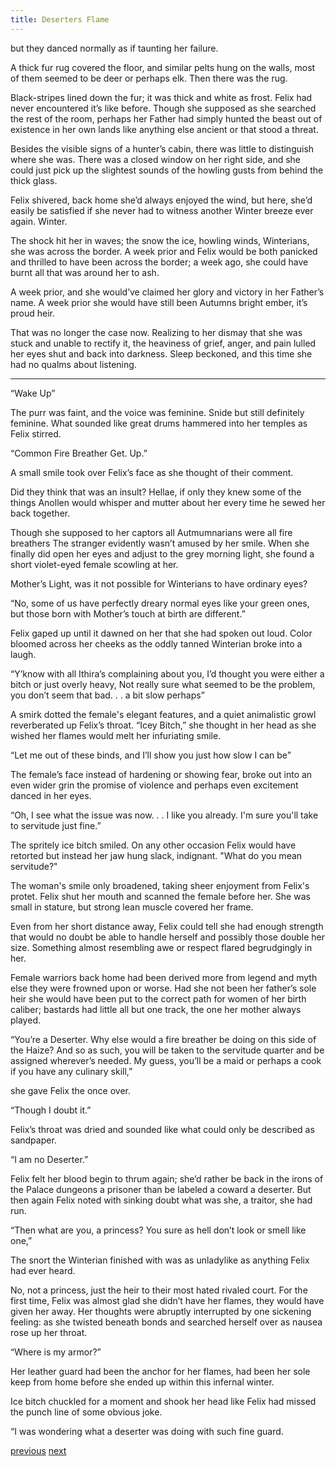 ```yaml
---
title: Deserters Flame
---
```

but they danced normally as if taunting her failure. 

A thick fur rug covered the floor, and similar pelts hung on the walls, most of them seemed to be deer or perhaps elk. Then there was the rug. 

Black-stripes lined down the fur; it
was thick and white as frost. Felix had never encountered it’s like before. Though she supposed as she searched the rest of the room, perhaps her Father had simply hunted the beast out of existence in her own lands like anything else ancient or that stood a threat. 

Besides the visible signs of a hunter’s cabin, there was little to distinguish where she was.
There was a closed window on her right side, and she could just pick up the slightest sounds of the howling gusts from behind the thick glass. 

Felix shivered, back home she’d always enjoyed the wind, but here, she’d easily be
satisfied if she never had to witness another Winter breeze ever again. Winter.

The shock hit her in waves; the snow the ice, howling winds, Winterians, she was across the border. A week prior and Felix would be both panicked and thrilled to have been across the border; a week ago, she could have burnt all that was around her to ash. 

A week prior, and she would’ve claimed her glory and victory in her Father’s name. A week prior she would have still been Autumns
bright ember, it’s proud heir.

That was no longer the case now. Realizing to her dismay that she was stuck and unable to rectify it, the heaviness of grief, anger, and pain lulled her eyes shut and back into darkness. Sleep beckoned, and this time she had no qualms about listening.

***

“Wake Up”

The purr was faint, and the voice was feminine. Snide but still definitely
feminine. What sounded like great drums hammered into her temples as Felix
stirred.

“Common Fire Breather Get. Up.”

A small smile took over Felix’s face as she thought of their comment.

Did they think that was an insult? Hellae, if only they knew some of the things
Anollen would whisper and mutter about her every time he sewed her back
together. 

Though she supposed to her captors all Autmumnarians were all fire breathers The stranger evidently wasn’t amused by her smile. When she finally did open her eyes and adjust to the grey morning light, she found a short
violet-eyed female scowling at her. 

Mother’s Light, was it not possible for
Winterians to have ordinary eyes?

“No, some of us have perfectly dreary normal eyes like your green ones, but those born with Mother’s touch at birth are different.”

Felix gaped up until it dawned on her that she had spoken out loud. Color bloomed across her cheeks as the oddly tanned Winterian broke into a laugh.

“Y’know with all Ithira’s complaining about you, I’d thought you were either a bitch or just overly heavy, Not really sure what seemed to be the problem, you don’t seem that bad. . . a bit slow perhaps”

A smirk dotted the female's elegant features, and a quiet animalistic growl reverberated up Felix’s throat. “Icey Bitch,” she thought in her head as she wished her flames would melt her infuriating smile.

“Let me out of these binds, and I’ll show you just how slow I can be”

The female’s face instead of hardening or showing fear, broke out into an
even wider grin the promise of violence and perhaps even excitement danced in
her eyes.

“Oh, I see what the issue was now. . . I like you already. I'm sure you'll take to servitude just fine.”

The spritely ice bitch smiled. On any other occasion Felix would have retorted but instead her jaw hung slack, indignant. "What do you mean servitude?" 

The woman's smile only broadened, taking sheer enjoyment from Felix's protet. Felix shut her mouth and scanned the female before her. She was small in stature, but strong lean muscle covered her frame.

Even from her short distance away, Felix could tell she had enough strength that would no doubt be able to handle herself and possibly those double her size. Something almost resembling awe or respect flared begrudgingly in her.

Female warriors back home had been derived more from legend and myth else they were frowned upon or worse. Had she not been her father’s sole heir she would have been put to the correct path for women of her birth caliber; bastards had little all but one track, the one her mother always played.

“You’re a Deserter. Why else would a fire breather be doing on this side
of the Haize? And so as such, you will be taken to the servitude quarter and be assigned wherever’s needed. My guess, you’ll be a maid or perhaps a cook if you have any culinary skill,”

she gave Felix the once over. 

“Though I doubt it.”

Felix’s throat was dried and sounded like what could only be described as sandpaper.

“I am no Deserter.”

Felix felt her blood begin to thrum again; she’d rather be back in the irons of the Palace dungeons a prisoner than be labeled a coward a deserter. But then again Felix noted with sinking doubt what was she, a traitor, she had run.

“Then what are you, a princess? You sure as hell don’t look or smell like one,” 

The snort the Winterian finished with was as unladylike as anything Felix had ever heard.

No, not a princess, just the heir to their most hated rivaled court. For  the first time, Felix was almost glad she didn’t have her flames, they would have given her away. Her thoughts were abruptly interrupted by one sickening feeling: as she twisted beneath bonds and searched herself over as nausea rose up her throat.

“Where is my armor?”

Her leather guard had been the anchor for her flames, had been her sole keep from home before she ended up within this infernal winter. 

Ice bitch chuckled for a moment and shook her head like Felix had missed the punch line
of some obvious joke.

“I was wondering what a deserter was doing with such fine guard.

[previous](desertflame-19.html)
[next](desertflame-21.html)
